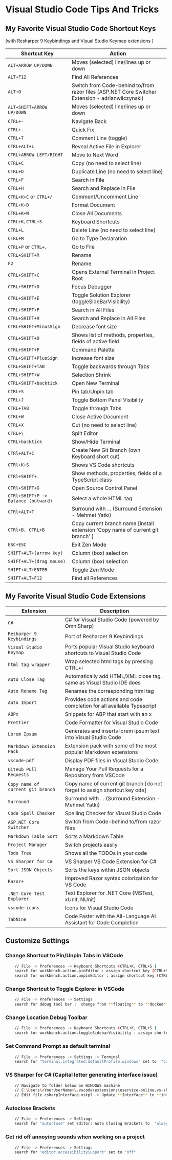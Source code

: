 # Visual Studio Code Tips And Tricks

## My Favorite Visual Studio Code Shortcut Keys

(with Resharper 9 Keybindings and Visual Studio Keymap extensions )

| Shortcut Key                             | Action                                                                                           |
| ---------------------------------------- | ------------------------------------------------------------------------------------------------ |
| `ALT+ARROW UP/DOWN`                      | Moves (selected) line/lines up or down                                                           |
| `ALT+F12`                                | Find All References                                                                              |
| `ALT+O`                                  | Switch from Code-behind to/from razor files (ASP.NET Core Switcher Extension - adrianwilczynski) |
| `ALT+SHIFT+ARROW UP/DOWN`                | Moves (selected) line/lines up or down                                                           |
| `CTRL+-`                                 | Navigate Back                                                                                    |
| `CTRL+.`                                 | Quick Fix                                                                                        |
| `CTRL+7`                                 | Comment Line (toggle)                                                                            |
| `CTRL+ALT+L`                             | Reveal Active File in Explorer                                                                   |
| `CTRL+ARROW LEFT/RIGHT`                  | Move to Next Word                                                                                |
| `CTRL+C`                                 | Copy (no need to select line)                                                                    |
| `CTRL+D`                                 | Duplicate Line (no need to select line)                                                          |
| `CTRL+F`                                 | Search in File                                                                                   |
| `CTRL+H`                                 | Search and Replace in File                                                                       |
| `CTRL+K+C` or `CTRL+/`                   | Comment/Uncomment Line                                                                           |
| `CTRL+K+D`                               | Format Document                                                                                  |
| `CTRL+K+W`                               | Close All Documents                                                                              |
| `CTRL+K,CTRL+S`                          | Keyboard Shortcuts                                                                               |
| `CTRL+L`                                 | Delete Line (no need to select line)                                                             |
| `CTRL+M`                                 | Go to Type Declaration                                                                           |
| `CTRL+P` or `CTRL+,`                     | Go to File                                                                                       |
| `CTRL+SHIFT+R`                           | Rename                                                                                           |
| `F2`                                     | Rename                                                                                           |
| `CTRL+SHIFT+C`                           | Opens External Terminal in Project Root                                                          |
| `CTRL+SHIFT+D`                           | Focus Debugger                                                                                   |
| `CTRL+SHIFT+E`                           | Toggle Solution Explorer (toggleSideBarVisibility)                                               |
| `CTRL+SHIFT+F`                           | Search in All Files                                                                              |
| `CTRL+SHIFT+H`                           | Search and Replace in All Files                                                                  |
| `CTRL+SHIFT+MinusSign`                   | Decrease font size                                                                               |
| `CTRL+SHIFT+O`                           | Shows list of methods, properties, fields of active field                                        |
| `CTRL+SHIFT+P`                           | Command Palette                                                                                  |
| `CTRL+SHIFT+PlusSign`                    | Increase font size                                                                               |
| `CTRL+SHIFT+TAB`                         | Toggle backwards through Tabs                                                                    |
| `CTRL+SHIFT+W`                           | Selection Shrink                                                                                 |
| `CTRL+SHIFT+backtick`                    | Open New Terminal                                                                                |
| `CTRL+S`                                 | Pin tab/Unpin tab                                                                                |
| `CTRL+J`                                 | Toggle Bottom Panel Visibility                                                                          |
| `CTRL+TAB`                               | Toggle through Tabs                                                                              |
| `CTRL+W`                                 | Close Active Document                                                                            |
| `CTRL+X`                                 | Cut (no need to select line)                                                                     |
| `CTRL+\`                                 | Split Editor                                                                                     |
| `CTRL+backtick`                          | Show/Hide Terminal                                                                               |
| `CTRl+ALT+C`                             | Create New Git Branch (own Keyboard short cut)                                                   |
| `CTRl+K+S`                               | Shows VS Code shortcuts                                                                          |
| `CTRl+SHIFT+.`                           | Show methods, properties, fields of a TypeScript class                                           |
| `CTRl+SHIFT+G`                           | Open Source Control Panel                                                                        |
| `CTRl+SHIFT+P -> Balance (outward)`      | Select a whole HTML tag                                                                          |
| `CTRl+ALT+T`                             | Surround with ... (Surround Extension - Mehmet Yatkı)                                            |
| `CTRl+B, CTRL+B`                         | Copy current branch name [install extension 'Copy name of current git branch' ]                  |
| `ESC+ESC`                                | Exit Zen Mode                                                                                    |
| `SHIFT+ALT+(arrow key)`                  | Column (box) selection                                                                           |
| `SHIFT+ALT+(drag mouse)`                 | Column (box) selection                                                                           |
| `SHIFT+ALT+ENTER`                        | Toggle Zen Mode                                                                                  |
| `SHIFT+ALT+F12`                          | Find all References                                                                              |

## My Favorite Visual Studio Code Extensions

| Extension                                  | Description                                                                                    |
|--------------------------------------------|------------------------------------------------------------------------------------------------|
| `C#`                                       | C# for Visual Studio Code (powered by OmniSharp)                                               |
| `Resharper 9 Keybindings`                  | Port of Resharper 9 Keybindings                                                                |
| `Visual Studio Keymap`                     | Ports popular Visual Studio keyboard shortcuts to Visual Studio Code                           |
| `html tag wrapper`                         | Wrap selected html tags by pressing CTRL+i                                                     |
| `Auto Close Tag`                           | Automatically add HTML/XML close tag, same as Visual Studio IDE does                           |
| `Auto Rename Tag`                          | Renames the corresponding html tag                                                             |
| `Auto Import`                              | Provides code actions and code completion for all available Typescript                         |
| `ABPx`                                     | Snippets for ABP that start with an x                                                          |
| `Prettier`                                 | Code Formatter for Visual Studio Code                                                          |
| `Lorem Ipsum`                              | Generates and inserts lorem ipsum text into Visual Studio Code                                 |
| `Markdown Extension Pack`                  | Extension pack with some of the most popular Markdown extensions                               |
| `vscode-pdf`                               | Display PDF files in Visual Studio Code                                                        |
| `GitHub Pull Requests`                     | Manage Your Pull Requests for a Repository from VSCode                                         |
| `Copy name of current git branch`          | Copy name of current git branch [do not forget to assign shortcut key ode]                     |
| `Surround`                                 | Surround with ... (Surround Extension - Mehmet Yatkı)                                          |
| `Code Spell Checker`                       | Spelling Checker for Visual Studio Code                                                        |
| `ASP.NET Core Switcher`                    | Switch from Code-behind to/from razor files                                                    |
| `Markdown Table Sort`                      | Sorts a Markdown Table                                                                         |
| `Project Manager`                          | Switch projects easily                                                                         |
| `Todo Tree`                                | Shows all the TODOs in your code                                                               |
| `VS Sharper for C#`                        | VS Sharper VS Code Extension for C#                                                            |
| `Sort JSON Objects`                        | Sorts the keys within JSON objects                                                             |
| `Razor+`                                   | Improved Razor syntax colorization for VS Code                                                 |
| `.NET Core Test Explorer`                  | Text Explorer for .NET Core (MSTest, xUnit, NUnit)                                             |
| `vscode-icons`                             | Icons for Visual Studio Code                                                                   |
| `TabNine`                                  | Code Faster with the All-Language AI Assistant for Code Completion                             |

## Customize Settings

### Change Shortcut to Pin/Unpin Tabs in VSCode

```bash
    // File -> Preferences -> Keyboard Shortcuts (CTRL+K, CTRL+S )
    search for workbench.action.pinEditor : assign shortcut key (CTRL+S)
    search for workbench.action.unpinEditor : assign shortcut key (CTRL+S)
```

### Change Shortcut to Toggle Explorer in VSCode

```bash
    // File -> Preferences -> Settings
    search for debug tool bar :  change from **floating** to **docked**
```

### Change Location Debug Toolbar

```bash
    // File -> Preferences -> Keyboard Shortcuts (CTRL+K, CTRL+S )
    search for workbench.action.toggleSidebarVisibility : assign shortcut key (CTRL+SHIFT+E)
```

### Set Command Prompt as default terminal

```bash
    // File -> Preferences -> Settings -> Terminal
    search for "terminal.integrated.defaultProfile.windows" set to  "Command Prompt"
```

### VS Sharper for C# (Capital letter generating interface issue)

```bash
    // Navigate to folder below on WINDOWS machine
    // C:\Users\<YourUserName>\.vscode\extensions\eservice-online.vs-sharper-0.2.0\templates
    // Edit file csharpInterface.vstpl -> Update **Interface** to **interface**
```

### Autoclose Brackets

```bash
    // File -> Preferences -> Settings  
    search for "autoclose" set Editor: Auto Closing Brackets to  "always"
```

### Get rid off annoying sounds when working on a project

```bash
    // File -> Preferences -> Settings  
    search for "editor.accessibilitySupport" set to "off"
```
